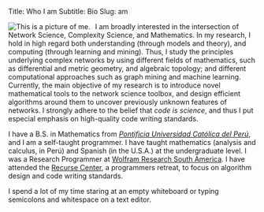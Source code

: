 Title: Who I am
Subtitle: Bio
Slug: am

<div class="my-pic" style="float:left; padding-right: 10px; ">
<img alt="This is a picture of me." src="../images/pic.jpg" />
</div>


I am broadly interested in the intersection of Network Science, Complexity
Science, and Mathematics.  In my research, I hold in high regard both
understanding (through models and theory), and computing (through learning
and mining).  Thus, I study the principles underlying complex networks by
using different fields of mathematics, such as differential and metric
geometry, and algebraic topology; and different computational approaches
such as graph mining and machine learning.  Currently, the main objective
of my research is to introduce novel mathematical tools to the network
science toolbox, and design efficient algorithms around them to uncover
previously unknown features of networks.  I strongly adhere to the belief
that *code is science*, and thus I put especial emphasis on high-quality
code writing standards.

I have a B.S. in Mathematics from
[*Pontificia Universidad Católica del Perú*](http://www.pucp.edu.pe/), and
I am a self-taught programmer.  I have taught mathematics (analysis and
calculus, in Perú) and Spanish (in the U.S.A.) at the undergraduate level.
I was a Research Programmer at
[Wolfram Research South America](https://www.wolfram.com/).  I have
attended the [Recurse Center](https://www.recurse.com), a programmers
retreat, to focus on algorithm design and code writing standards.

I spend a lot of my time staring at an empty whiteboard or typing
semicolons and whitespace on a text editor.
